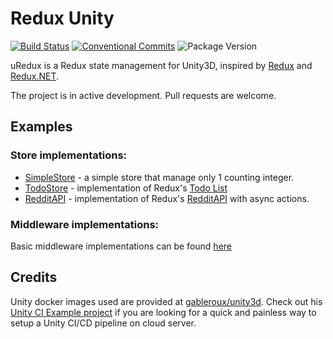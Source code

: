 # Redux Unity

[![Build Status](https://travis-ci.com/ngtrhieu/redux-unity.svg?branch=master)](https://travis-ci.com/ngtrhieu/redux-unity)
[![Conventional Commits](https://img.shields.io/badge/Conventional%20Commits-1.0.0-yellow.svg)](https://conventionalcommits.org)
![Package Version](https://img.shields.io/github/package-json/v/ngtrhieu/redux-unity)

uRedux is a Redux state management for Unity3D, inspired by [Redux](https://redux.js.org/) and [Redux.NET](https://github.com/GuillaumeSalles/redux.NET).

The project is in active development. Pull requests are welcome.

## Examples

### Store implementations:

- [SimpleStore](uRedux/Samples/SimpleStore) - a simple store that manage only 1 counting integer.
- [TodoStore](uRedux/Samples/TodoStore) - implementation of Redux's [Todo List](https://redux.js.org/basics/example)
- [RedditAPI](uRedux/Samples/RedditAPI) - implementation of Redux's [RedditAPI](https://redux.js.org/advanced/example-reddit-api) with async actions.

### Middleware implementations:

Basic middleware implementations can be found [here](uRedux/Samples/SimpleStore/Middlewares.cs)

## Credits

Unity docker images used are provided at [gableroux/unity3d](https://gitlab.com/gableroux/unity3d). Check out his [Unity CI Example project](https://github.com/GabLeRoux/unity3d-ci-example) if you are looking for a quick and painless way to setup a Unity CI/CD pipeline on cloud server.
